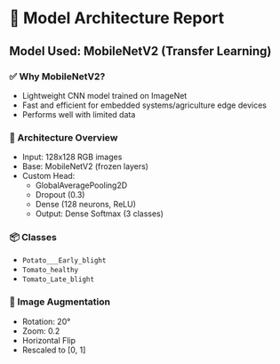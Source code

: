 # 🧠 Model Architecture Report

## Model Used: MobileNetV2 (Transfer Learning)

### ✅ Why MobileNetV2?
- Lightweight CNN model trained on ImageNet
- Fast and efficient for embedded systems/agriculture edge devices
- Performs well with limited data

### 🧱 Architecture Overview
- Input: 128x128 RGB images
- Base: MobileNetV2 (frozen layers)
- Custom Head:
  - GlobalAveragePooling2D
  - Dropout (0.3)
  - Dense (128 neurons, ReLU)
  - Output: Dense Softmax (3 classes)

### 📦 Classes
- `Potato___Early_blight`
- `Tomato_healthy`
- `Tomato_Late_blight`

### 🔧 Image Augmentation
- Rotation: 20°
- Zoom: 0.2
- Horizontal Flip
- Rescaled to [0, 1]
